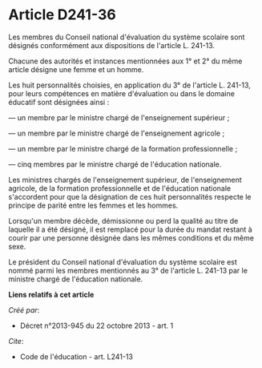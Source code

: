 # Article D241-36

Les membres du Conseil national d'évaluation du système scolaire sont désignés conformément aux dispositions de l'article L.
241-13. 

Chacune des autorités et instances mentionnées aux 1° et 2° du même article désigne une femme et un homme. 

Les huit personnalités choisies, en application du 3° de l'article L. 241-13, pour leurs compétences en matière d'évaluation
ou dans le domaine éducatif sont désignées ainsi : 

― un membre par le ministre chargé de l'enseignement supérieur ; 

― un membre par le ministre chargé de l'enseignement agricole ; 

― un membre par le ministre chargé de la formation professionnelle ; 

― cinq membres par le ministre chargé de l'éducation nationale. 

Les ministres chargés de l'enseignement supérieur, de l'enseignement agricole, de la formation professionnelle et de
l'éducation nationale s'accordent pour que la désignation de ces huit personnalités respecte le principe de parité entre les
femmes et les hommes. 

Lorsqu'un membre décède, démissionne ou perd la qualité au titre de laquelle il a été désigné, il est remplacé pour la durée
du mandat restant à courir par une personne désignée dans les mêmes conditions et du même sexe. 

Le président du Conseil national d'évaluation du système scolaire est nommé parmi les membres mentionnés au 3° de l'article
L. 241-13 par le ministre chargé de l'éducation nationale.

**Liens relatifs à cet article**

_Créé par_:

  - Décret n°2013-945 du 22 octobre 2013 - art. 1

_Cite_:

  - Code de l'éducation - art. L241-13
